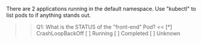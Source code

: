 
There are 2 applications running in the default namespace. Use "kubectl" to list pods to if anything stands out.

>>Q1: What is the STATUS of the "front-end" Pod? <<
[*] CrashLoopBackOff
[ ] Running
[ ] Completed
[ ] Unknown